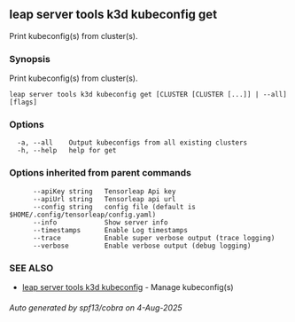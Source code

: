 ## leap server tools k3d kubeconfig get

Print kubeconfig(s) from cluster(s).

### Synopsis

Print kubeconfig(s) from cluster(s).

```
leap server tools k3d kubeconfig get [CLUSTER [CLUSTER [...]] | --all] [flags]
```

### Options

```
  -a, --all    Output kubeconfigs from all existing clusters
  -h, --help   help for get
```

### Options inherited from parent commands

```
      --apiKey string   Tensorleap Api key
      --apiUrl string   Tensorleap api url
      --config string   config file (default is $HOME/.config/tensorleap/config.yaml)
      --info            Show server info
      --timestamps      Enable Log timestamps
      --trace           Enable super verbose output (trace logging)
      --verbose         Enable verbose output (debug logging)
```

### SEE ALSO

* [leap server tools k3d kubeconfig](leap_server_tools_k3d_kubeconfig.md)	 - Manage kubeconfig(s)

###### Auto generated by spf13/cobra on 4-Aug-2025
